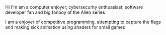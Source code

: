 Hi I'm am a computer enjoyer, cybersecurity enthuasiast, software developer fan and big fanboy of the Alien series

I am a enjoyer of competitive programming, attempting to capture the flags and making sick animation using shaders for small games 

